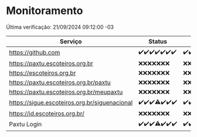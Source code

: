 # Monitoramento

Última verificação: 21/09/2024 09:12:00 -03

|Serviço|Status|Últimas 24h|
|---|---|---|
|https://github.com|<span title="2024-09-14: OK=23">✔️</span><span title="2024-09-15: OK=23">✔️</span><span title="2024-09-16: OK=23">✔️</span><span title="2024-09-17: OK=24">✔️</span><span title="2024-09-18: OK=23">✔️</span><span title="2024-09-19: OK=23">✔️</span><span title="2024-09-20: OK=11">✔️</span>|<span title="20/09/2024 09:14:00 -03 : 200">✔️</span><span title="20/09/2024 10:15:00 -03 : 200">✔️</span><span title="20/09/2024 11:08:00 -03 : 200">✔️</span><span title="20/09/2024 12:07:00 -03 : 200">✔️</span><span title="20/09/2024 13:09:00 -03 : 200">✔️</span><span title="20/09/2024 14:06:00 -03 : 200">✔️</span><span title="20/09/2024 15:10:00 -03 : 200">✔️</span><span title="20/09/2024 16:06:00 -03 : 200">✔️</span><span title="20/09/2024 17:08:00 -03 : 200">✔️</span><span title="20/09/2024 18:07:00 -03 : 200">✔️</span><span title="20/09/2024 19:07:00 -03 : 200">✔️</span><span title="20/09/2024 20:07:00 -03 : 200">✔️</span><span title="20/09/2024 21:37:00 -03 : 200">✔️</span><span title="20/09/2024 23:05:00 -03 : 200">✔️</span><span title="21/09/2024 00:09:00 -03 : 200">✔️</span><span title="21/09/2024 01:09:00 -03 : 200">✔️</span><span title="21/09/2024 02:07:00 -03 : 200">✔️</span><span title="21/09/2024 03:10:00 -03 : 200">✔️</span><span title="21/09/2024 04:07:00 -03 : 200">✔️</span><span title="21/09/2024 05:09:00 -03 : 200">✔️</span><span title="21/09/2024 06:07:00 -03 : 200">✔️</span><span title="21/09/2024 07:07:00 -03 : 200">✔️</span><span title="21/09/2024 08:05:00 -03 : 200">✔️</span><span title="21/09/2024 09:12:00 -03 : 200">✔️</span>|
|https://paxtu.escoteiros.org.br|<span title="2024-09-14: Falhas=23">❌</span><span title="2024-09-15: Falhas=23">❌</span><span title="2024-09-16: Falhas=23">❌</span><span title="2024-09-17: Falhas=24">❌</span><span title="2024-09-18: Falhas=23">❌</span><span title="2024-09-19: Falhas=23">❌</span><span title="2024-09-20: Falhas=11">❌</span>|<span title="20/09/2024 09:14:00 -03 : 403">❌</span><span title="20/09/2024 10:15:00 -03 : 403">❌</span><span title="20/09/2024 11:08:00 -03 : 403">❌</span><span title="20/09/2024 12:07:00 -03 : 403">❌</span><span title="20/09/2024 13:09:00 -03 : 403">❌</span><span title="20/09/2024 14:06:00 -03 : 403">❌</span><span title="20/09/2024 15:10:00 -03 : 403">❌</span><span title="20/09/2024 16:06:00 -03 : 403">❌</span><span title="20/09/2024 17:08:00 -03 : 403">❌</span><span title="20/09/2024 18:07:00 -03 : 403">❌</span><span title="20/09/2024 19:07:00 -03 : 403">❌</span><span title="20/09/2024 20:07:00 -03 : 403">❌</span><span title="20/09/2024 21:37:00 -03 : 403">❌</span><span title="20/09/2024 23:05:00 -03 : 403">❌</span><span title="21/09/2024 00:09:00 -03 : 403">❌</span><span title="21/09/2024 01:09:00 -03 : 403">❌</span><span title="21/09/2024 02:07:00 -03 : 403">❌</span><span title="21/09/2024 03:10:00 -03 : 403">❌</span><span title="21/09/2024 04:07:00 -03 : 403">❌</span><span title="21/09/2024 05:09:00 -03 : 403">❌</span><span title="21/09/2024 06:07:00 -03 : 403">❌</span><span title="21/09/2024 07:07:00 -03 : 403">❌</span><span title="21/09/2024 08:05:00 -03 : 403">❌</span><span title="21/09/2024 09:12:00 -03 : 403">❌</span>|
|https://escoteiros.org.br|<span title="2024-09-14: Falhas=23">❌</span><span title="2024-09-15: Falhas=23">❌</span><span title="2024-09-16: Falhas=23">❌</span><span title="2024-09-17: Falhas=24">❌</span><span title="2024-09-18: Falhas=23">❌</span><span title="2024-09-19: Falhas=23">❌</span><span title="2024-09-20: Falhas=11">❌</span>|<span title="20/09/2024 09:14:00 -03 : 403">❌</span><span title="20/09/2024 10:15:00 -03 : 403">❌</span><span title="20/09/2024 11:08:00 -03 : 403">❌</span><span title="20/09/2024 12:07:00 -03 : 403">❌</span><span title="20/09/2024 13:09:00 -03 : 403">❌</span><span title="20/09/2024 14:06:00 -03 : 403">❌</span><span title="20/09/2024 15:10:00 -03 : 403">❌</span><span title="20/09/2024 16:06:00 -03 : 403">❌</span><span title="20/09/2024 17:08:00 -03 : 403">❌</span><span title="20/09/2024 18:07:00 -03 : 403">❌</span><span title="20/09/2024 19:07:00 -03 : 403">❌</span><span title="20/09/2024 20:07:00 -03 : 403">❌</span><span title="20/09/2024 21:37:00 -03 : 403">❌</span><span title="20/09/2024 23:05:00 -03 : 403">❌</span><span title="21/09/2024 00:09:00 -03 : 403">❌</span><span title="21/09/2024 01:09:00 -03 : 403">❌</span><span title="21/09/2024 02:07:00 -03 : 403">❌</span><span title="21/09/2024 03:10:00 -03 : 403">❌</span><span title="21/09/2024 04:07:00 -03 : 403">❌</span><span title="21/09/2024 05:09:00 -03 : 403">❌</span><span title="21/09/2024 06:07:00 -03 : 403">❌</span><span title="21/09/2024 07:07:00 -03 : 403">❌</span><span title="21/09/2024 08:05:00 -03 : 403">❌</span><span title="21/09/2024 09:12:00 -03 : 403">❌</span>|
|https://paxtu.escoteiros.org.br/paxtu|<span title="2024-09-14: Falhas=23">❌</span><span title="2024-09-15: Falhas=23">❌</span><span title="2024-09-16: Falhas=23">❌</span><span title="2024-09-17: Falhas=24">❌</span><span title="2024-09-18: Falhas=23">❌</span><span title="2024-09-19: Falhas=23">❌</span><span title="2024-09-20: Falhas=11">❌</span>|<span title="20/09/2024 09:14:00 -03 : 403">❌</span><span title="20/09/2024 10:15:00 -03 : 403">❌</span><span title="20/09/2024 11:08:00 -03 : 403">❌</span><span title="20/09/2024 12:07:00 -03 : 403">❌</span><span title="20/09/2024 13:09:00 -03 : 403">❌</span><span title="20/09/2024 14:06:00 -03 : 403">❌</span><span title="20/09/2024 15:10:00 -03 : 403">❌</span><span title="20/09/2024 16:06:00 -03 : 403">❌</span><span title="20/09/2024 17:08:00 -03 : 403">❌</span><span title="20/09/2024 18:07:00 -03 : 403">❌</span><span title="20/09/2024 19:07:00 -03 : 403">❌</span><span title="20/09/2024 20:07:00 -03 : 403">❌</span><span title="20/09/2024 21:37:00 -03 : 403">❌</span><span title="20/09/2024 23:05:00 -03 : 403">❌</span><span title="21/09/2024 00:09:00 -03 : 403">❌</span><span title="21/09/2024 01:09:00 -03 : 403">❌</span><span title="21/09/2024 02:07:00 -03 : 403">❌</span><span title="21/09/2024 03:10:00 -03 : 403">❌</span><span title="21/09/2024 04:07:00 -03 : 403">❌</span><span title="21/09/2024 05:09:00 -03 : 403">❌</span><span title="21/09/2024 06:07:00 -03 : 403">❌</span><span title="21/09/2024 07:07:00 -03 : 403">❌</span><span title="21/09/2024 08:05:00 -03 : 403">❌</span><span title="21/09/2024 09:12:00 -03 : 403">❌</span>|
|https://paxtu.escoteiros.org.br/meupaxtu|<span title="2024-09-14: Falhas=23">❌</span><span title="2024-09-15: Falhas=23">❌</span><span title="2024-09-16: Falhas=23">❌</span><span title="2024-09-17: Falhas=24">❌</span><span title="2024-09-18: Falhas=23">❌</span><span title="2024-09-19: Falhas=23">❌</span><span title="2024-09-20: Falhas=11">❌</span>|<span title="20/09/2024 09:14:00 -03 : 403">❌</span><span title="20/09/2024 10:15:00 -03 : 403">❌</span><span title="20/09/2024 11:08:00 -03 : 403">❌</span><span title="20/09/2024 12:07:00 -03 : 403">❌</span><span title="20/09/2024 13:09:00 -03 : 403">❌</span><span title="20/09/2024 14:06:00 -03 : 403">❌</span><span title="20/09/2024 15:10:00 -03 : 403">❌</span><span title="20/09/2024 16:06:00 -03 : 403">❌</span><span title="20/09/2024 17:08:00 -03 : 403">❌</span><span title="20/09/2024 18:07:00 -03 : 403">❌</span><span title="20/09/2024 19:07:00 -03 : 403">❌</span><span title="20/09/2024 20:07:00 -03 : 403">❌</span><span title="20/09/2024 21:37:00 -03 : 403">❌</span><span title="20/09/2024 23:05:00 -03 : 403">❌</span><span title="21/09/2024 00:09:00 -03 : 403">❌</span><span title="21/09/2024 01:09:00 -03 : 403">❌</span><span title="21/09/2024 02:07:00 -03 : 403">❌</span><span title="21/09/2024 03:10:00 -03 : 403">❌</span><span title="21/09/2024 04:07:00 -03 : 403">❌</span><span title="21/09/2024 05:09:00 -03 : 403">❌</span><span title="21/09/2024 06:07:00 -03 : 403">❌</span><span title="21/09/2024 07:07:00 -03 : 403">❌</span><span title="21/09/2024 08:05:00 -03 : 403">❌</span><span title="21/09/2024 09:12:00 -03 : 403">❌</span>|
|https://sigue.escoteiros.org.br/siguenacional|<span title="2024-09-14: OK=23">✔️</span><span title="2024-09-15: OK=23">✔️</span><span title="2024-09-16: OK=23">✔️</span><span title="2024-09-17: OK=23, Falhas=1">⚠️</span><span title="2024-09-18: OK=23">✔️</span><span title="2024-09-19: OK=23">✔️</span><span title="2024-09-20: OK=11">✔️</span>|<span title="20/09/2024 09:14:00 -03 : 200">✔️</span><span title="20/09/2024 10:15:00 -03 : 200">✔️</span><span title="20/09/2024 11:08:00 -03 : 200">✔️</span><span title="20/09/2024 12:07:00 -03 : 200">✔️</span><span title="20/09/2024 13:09:00 -03 : 200">✔️</span><span title="20/09/2024 14:06:00 -03 : 200">✔️</span><span title="20/09/2024 15:10:00 -03 : 200">✔️</span><span title="20/09/2024 16:06:00 -03 : 200">✔️</span><span title="20/09/2024 17:08:00 -03 : 200">✔️</span><span title="20/09/2024 18:07:00 -03 : 200">✔️</span><span title="20/09/2024 19:07:00 -03 : 200">✔️</span><span title="20/09/2024 20:07:00 -03 : 200">✔️</span><span title="20/09/2024 21:37:00 -03 : 200">✔️</span><span title="20/09/2024 23:05:00 -03 : 200">✔️</span><span title="21/09/2024 00:09:00 -03 : 200">✔️</span><span title="21/09/2024 01:09:00 -03 : 200">✔️</span><span title="21/09/2024 02:07:00 -03 : 200">✔️</span><span title="21/09/2024 03:10:00 -03 : 200">✔️</span><span title="21/09/2024 04:07:00 -03 : 200">✔️</span><span title="21/09/2024 05:09:00 -03 : 200">✔️</span><span title="21/09/2024 06:07:00 -03 : 200">✔️</span><span title="21/09/2024 07:07:00 -03 : 200">✔️</span><span title="21/09/2024 08:05:00 -03 : 200">✔️</span><span title="21/09/2024 09:12:00 -03 : 200">✔️</span>|
|https://id.escoteiros.org.br/|<span title="2024-09-14: Falhas=23">❌</span><span title="2024-09-15: Falhas=23">❌</span><span title="2024-09-16: Falhas=23">❌</span><span title="2024-09-17: Falhas=24">❌</span><span title="2024-09-18: Falhas=23">❌</span><span title="2024-09-19: Falhas=23">❌</span><span title="2024-09-20: Falhas=11">❌</span>|<span title="20/09/2024 09:14:00 -03 : 403">❌</span><span title="20/09/2024 10:15:00 -03 : 403">❌</span><span title="20/09/2024 11:08:00 -03 : 403">❌</span><span title="20/09/2024 12:07:00 -03 : 403">❌</span><span title="20/09/2024 13:09:00 -03 : 403">❌</span><span title="20/09/2024 14:06:00 -03 : 403">❌</span><span title="20/09/2024 15:10:00 -03 : 403">❌</span><span title="20/09/2024 16:06:00 -03 : 403">❌</span><span title="20/09/2024 17:08:00 -03 : 403">❌</span><span title="20/09/2024 18:07:00 -03 : 403">❌</span><span title="20/09/2024 19:07:00 -03 : 403">❌</span><span title="20/09/2024 20:07:00 -03 : 403">❌</span><span title="20/09/2024 21:37:00 -03 : 403">❌</span><span title="20/09/2024 23:05:00 -03 : 403">❌</span><span title="21/09/2024 00:09:00 -03 : 403">❌</span><span title="21/09/2024 01:09:00 -03 : 403">❌</span><span title="21/09/2024 02:07:00 -03 : 403">❌</span><span title="21/09/2024 03:10:00 -03 : 403">❌</span><span title="21/09/2024 04:07:00 -03 : 403">❌</span><span title="21/09/2024 05:09:00 -03 : 403">❌</span><span title="21/09/2024 06:07:00 -03 : 403">❌</span><span title="21/09/2024 07:07:00 -03 : 403">❌</span><span title="21/09/2024 08:05:00 -03 : 403">❌</span><span title="21/09/2024 09:12:00 -03 : 403">❌</span>|
|Paxtu Login|<span title="2024-09-14: OK=23">✔️</span><span title="2024-09-15: OK=23">✔️</span><span title="2024-09-16: OK=23">✔️</span><span title="2024-09-17: OK=23, Falhas=1">⚠️</span><span title="2024-09-18: OK=23">✔️</span><span title="2024-09-19: OK=23">✔️</span><span title="2024-09-20: OK=11">✔️</span>|<span title="20/09/2024 09:14:00 -03 : 200">✔️</span><span title="20/09/2024 10:15:00 -03 : 200">✔️</span><span title="20/09/2024 11:08:00 -03 : 200">✔️</span><span title="20/09/2024 12:07:00 -03 : 200">✔️</span><span title="20/09/2024 13:09:00 -03 : 200">✔️</span><span title="20/09/2024 14:07:00 -03 : 200">✔️</span><span title="20/09/2024 15:10:00 -03 : 200">✔️</span><span title="20/09/2024 16:06:00 -03 : 200">✔️</span><span title="20/09/2024 17:08:00 -03 : 200">✔️</span><span title="20/09/2024 18:07:00 -03 : 200">✔️</span><span title="20/09/2024 19:07:00 -03 : 200">✔️</span><span title="20/09/2024 20:07:00 -03 : 200">✔️</span><span title="20/09/2024 21:37:00 -03 : 200">✔️</span><span title="20/09/2024 23:05:00 -03 : 200">✔️</span><span title="21/09/2024 00:09:00 -03 : 200">✔️</span><span title="21/09/2024 01:09:00 -03 : 200">✔️</span><span title="21/09/2024 02:07:00 -03 : 200">✔️</span><span title="21/09/2024 03:10:00 -03 : 200">✔️</span><span title="21/09/2024 04:07:00 -03 : 200">✔️</span><span title="21/09/2024 05:09:00 -03 : 200">✔️</span><span title="21/09/2024 06:07:00 -03 : 200">✔️</span><span title="21/09/2024 07:07:00 -03 : 200">✔️</span><span title="21/09/2024 08:05:00 -03 : 200">✔️</span><span title="21/09/2024 09:12:00 -03 : 200">✔️</span>|
